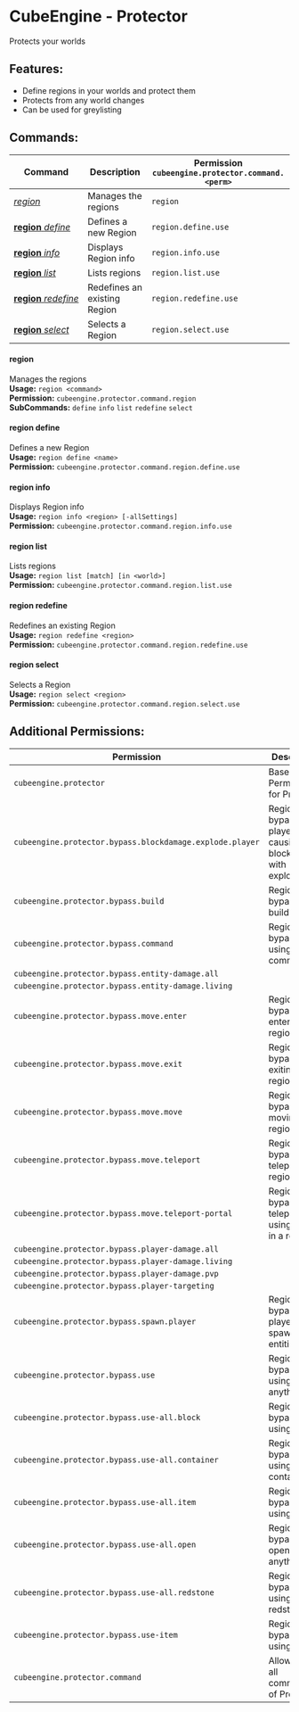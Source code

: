 # CubeEngine - Protector
Protects your worlds

## Features:
 - Define regions in your worlds and protect them
 - Protects from any world changes
 - Can be used for greylisting

## Commands:

| Command | Description | Permission<br>`cubeengine.protector.command.<perm>` |
| --- | --- | --- |
| [*region*](#region) | Manages the regions | `region` |
| [**region**&nbsp;*define*](#regiondefine) | Defines a new Region | `region.define.use` |
| [**region**&nbsp;*info*](#regioninfo) | Displays Region info | `region.info.use` |
| [**region**&nbsp;*list*](#regionlist) | Lists regions | `region.list.use` |
| [**region**&nbsp;*redefine*](#regionredefine) | Redefines an existing Region | `region.redefine.use` |
| [**region**&nbsp;*select*](#regionselect) | Selects a Region | `region.select.use` |

#### region  
Manages the regions  
**Usage:** `region <command>`  
**Permission:** `cubeengine.protector.command.region`  
**SubCommands:** `define` `info` `list` `redefine` `select`  

#### region&nbsp;define  
Defines a new Region  
**Usage:** `region define <name>`  
**Permission:** `cubeengine.protector.command.region.define.use`  
  

#### region&nbsp;info  
Displays Region info  
**Usage:** `region info <region> [-allSettings]`  
**Permission:** `cubeengine.protector.command.region.info.use`  
  

#### region&nbsp;list  
Lists regions  
**Usage:** `region list [match] [in <world>]`  
**Permission:** `cubeengine.protector.command.region.list.use`  
  

#### region&nbsp;redefine  
Redefines an existing Region  
**Usage:** `region redefine <region>`  
**Permission:** `cubeengine.protector.command.region.redefine.use`  
  

#### region&nbsp;select  
Selects a Region  
**Usage:** `region select <region>`  
**Permission:** `cubeengine.protector.command.region.select.use`  
  

## Additional Permissions:

| Permission | Description |
| --- | --- |
| `cubeengine.protector` | Base Permission for Protector |
| `cubeengine.protector.bypass.blockdamage.explode.player` | Region bypass for players causing blockdamage with explosions |
| `cubeengine.protector.bypass.build` | Region bypass for building |
| `cubeengine.protector.bypass.command` | Region bypass for using all commands |
| `cubeengine.protector.bypass.entity-damage.all` |  |
| `cubeengine.protector.bypass.entity-damage.living` |  |
| `cubeengine.protector.bypass.move.enter` | Region bypass for entering a region |
| `cubeengine.protector.bypass.move.exit` | Region bypass for exiting a region |
| `cubeengine.protector.bypass.move.move` | Region bypass for moving in a region |
| `cubeengine.protector.bypass.move.teleport` | Region bypass for teleport in a region |
| `cubeengine.protector.bypass.move.teleport-portal` | Region bypass for teleport using portals in a region |
| `cubeengine.protector.bypass.player-damage.all` |  |
| `cubeengine.protector.bypass.player-damage.living` |  |
| `cubeengine.protector.bypass.player-damage.pvp` |  |
| `cubeengine.protector.bypass.player-targeting` |  |
| `cubeengine.protector.bypass.spawn.player` | Region bypass for players spawning entities |
| `cubeengine.protector.bypass.use` | Region bypass for using anything |
| `cubeengine.protector.bypass.use-all.block` | Region bypass for using blocks |
| `cubeengine.protector.bypass.use-all.container` | Region bypass for using containers |
| `cubeengine.protector.bypass.use-all.item` | Region bypass for using items |
| `cubeengine.protector.bypass.use-all.open` | Region bypass for opening anything |
| `cubeengine.protector.bypass.use-all.redstone` | Region bypass for using redstone |
| `cubeengine.protector.bypass.use-item` | Region bypass for using items |
| `cubeengine.protector.command` | Allows using all commands of Protector |

